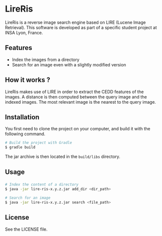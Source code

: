LireRis
=======
LireRis is a reverse image search engine based on LIRE (Lucene Image Retrieval). This software is developed as part of a specific student project at INSA Lyon, France.  

Features
--------

- Index the images from a directory
- Search for an image even with a slightly modified version

How it works ?
--------------
LireRis makes use of LIRE in order to extract the CEDD features of the images. A distance is then computed between the query image and the indexed images. The most relevant image is the nearest to the query image.

Installation
----------------

You first need to clone the project on your computer, and build it with the following command.

```bash
# Build the project with Gradle
$ gradle build
```
The jar archive is then located in the `build/libs` directory.

Usage
-----

### 
```bash
# Index the content of a directory
$ java -jar lire-ris-x.y.z.jar add_dir <dir_path>

# Search for an image
$ java -jar lire-ris-x.y.z.jar search <file_path>
```

License
-------
See the LICENSE file.